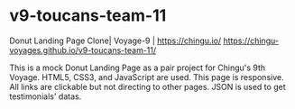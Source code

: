 # v9-toucans-team-11
Donut Landing Page Clone| Voyage-9 | https://chingu.io/
https://chingu-voyages.github.io/v9-toucans-team-11/

This is a mock Donut Landing Page as a pair project for Chingu's 9th Voyage. HTML5, CSS3, and JavaScript are used. This page is responsive. All links are clickable but not directing to other pages. JSON is used to get testimonials' datas. 